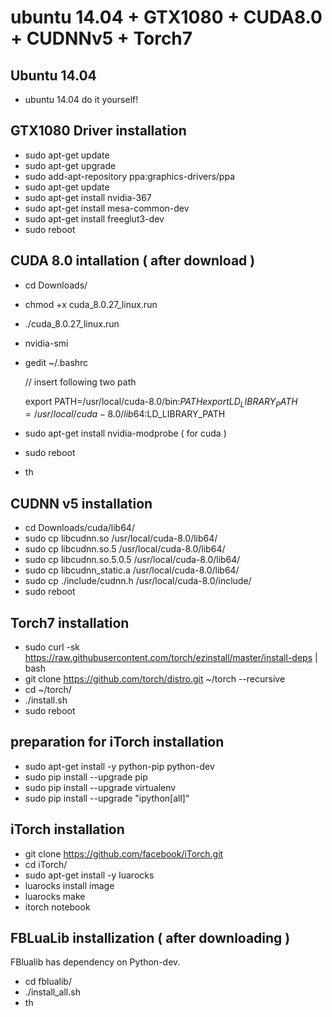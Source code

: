 
# ubuntu 14.04 + GTX1080 + CUDA8.0 + CUDNNv5 + Torch7



## Ubuntu 14.04
 - ubuntu 14.04 do it yourself!

## GTX1080 Driver installation 
 - sudo apt-get update 
 - sudo apt-get upgrade 
 - sudo add-apt-repository ppa:graphics-drivers/ppa 
 - sudo apt-get update 
 - sudo apt-get install nvidia-367 
 - sudo apt-get install mesa-common-dev 
 - sudo apt-get install freeglut3-dev 
 - sudo reboot 


## CUDA 8.0 intallation ( after download ) 

 - cd Downloads/ 
 - chmod +x cuda_8.0.27_linux.run 
 - ./cuda_8.0.27_linux.run 
 - nvidia-smi 
 - gedit ~/.bashrc 

     // insert following two path 
        
  
     export PATH=/usr/local/cuda-8.0/bin:$PATH
     export LD_LIBRARY_PATH=/usr/local/cuda-8.0/lib64:$LD_LIBRARY_PATH

 - sudo apt-get install nvidia-modprobe ( for cuda  )
 - sudo reboot 
 - th	


## CUDNN v5 installation 

 - cd Downloads/cuda/lib64/ 
 - sudo cp libcudnn.so /usr/local/cuda-8.0/lib64/ 
 - sudo cp libcudnn.so.5 /usr/local/cuda-8.0/lib64/ 
 - sudo cp libcudnn.so.5.0.5 /usr/local/cuda-8.0/lib64/ 
 - sudo cp libcudnn_static.a /usr/local/cuda-8.0/lib64/ 
 - sudo cp ./include/cudnn.h /usr/local/cuda-8.0/include/ 
 - sudo reboot

## Torch7 installation 

 - sudo curl -sk https://raw.githubusercontent.com/torch/ezinstall/master/install-deps | bash 
 - git clone https://github.com/torch/distro.git ~/torch --recursive 
 - cd ~/torch/ 
 - ./install.sh 
 - sudo reboot 

## preparation for iTorch installation 

 - sudo apt-get install -y python-pip python-dev 
 - sudo pip install --upgrade pip 
 - sudo pip install --upgrade virtualenv 
 - sudo pip install --upgrade "ipython[all]" 
 

## iTorch installation 
 - git clone https://github.com/facebook/iTorch.git 
 - cd iTorch/ 
 - sudo apt-get install -y luarocks 
 - luarocks install image 
 - luarocks make 
 - itorch notebook 


## FBLuaLib installization ( after downloading ) 
  FBlualib has dependency on Python-dev. 
  
 - cd fblualib/ 
 - ./install_all.sh 
 - th

